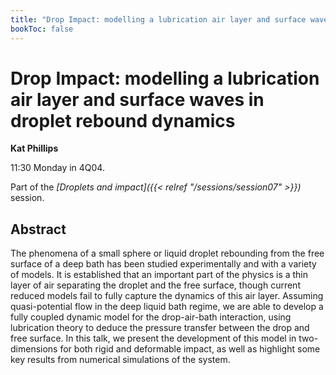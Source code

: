 ```yaml
---
title: "Drop Impact: modelling a lubrication air layer and surface waves in droplet rebound dynamics"
bookToc: false
---
```


# Drop Impact: modelling a lubrication air layer and surface waves in droplet rebound dynamics

**Kat Phillips**

11:30 Monday in 4Q04.

Part of the *[Droplets and impact]({{< relref "/sessions/session07" >}})* session.

## Abstract

The phenomena of a small sphere or liquid droplet rebounding from the free surface of a deep bath has been studied experimentally and with a variety of models. It is established that an important part of the physics is a thin layer of air separating the droplet and the free surface, though current reduced models fail to fully capture the dynamics of this air layer. Assuming quasi-potential flow in the deep liquid bath regime, we are able to develop a fully coupled dynamic model for the drop-air-bath interaction, using lubrication theory to deduce the pressure transfer between the drop and free surface. In this talk, we present the development of this model in two-dimensions for both rigid and deformable impact, as well as highlight some key results from numerical simulations of the system.


